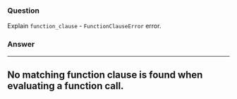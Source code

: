 ### Question
Explain `function_clause` - `FunctionClauseError` error.


### Answer
  -----------------------------------------------------------------------
  No matching function clause is found when evaluating a function call.
  -----------------------------------------------------------------------


